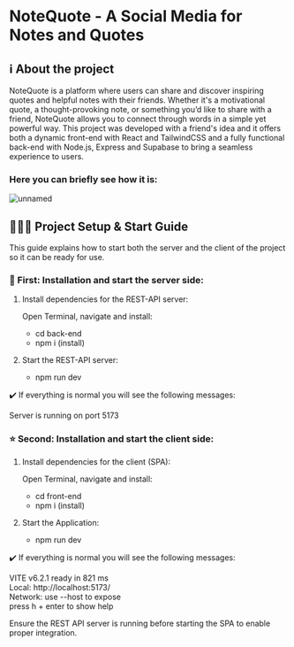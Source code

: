 # NoteQuote - A Social Media for Notes and Quotes

## ℹ️ About the project
NoteQuote is a platform where users can share and discover inspiring quotes and helpful notes with their friends. Whether it's a motivational quote, a thought-provoking note, or something you’d like to share with a friend, NoteQuote allows you to connect through words in a simple yet powerful way. This project was developed with a friend's idea and it offers both a dynamic front-end with React and TailwindCSS and a fully functional back-end with Node.js, Express and Supabase to bring a seamless experience to users.

### Here you can briefly see how it is: <br>
![unnamed](https://github.com/user-attachments/assets/aad955e5-fa66-4356-97cf-3323b383ffeb)


## 👨🏼‍💻 Project Setup & Start Guide

This guide explains how to start both the server and the client of the project so it can be ready for use.

### 🤖 First: Installation and start the server side:

1. Install dependencies for the REST-API server:

    Open Terminal, navigate and install:
    - cd back-end
    - npm i (install)

3. Start the REST-API server:
    - npm run dev

✔️ If everything is normal you will see the following messages:

   Server is running on port 5173    

### ⭐ Second: Installation and start the client side:

1. Install dependencies for the client (SPA):

    Open Terminal, navigate and install:
    - cd front-end
    - npm i (install)

3. Start the Application:
    - npm run dev

✔️ If everything is normal you will see the following messages:

VITE v6.2.1  ready in 821 ms
    <br>Local:   http://localhost:5173/
    <br>Network: use --host to expose
    <br>press h + enter to show help

Ensure the REST API server is running before starting the SPA to enable proper integration.
